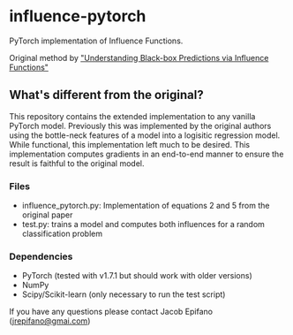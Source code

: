 # influence-pytorch
PyTorch implementation of Influence Functions.

Original method by ["Understanding Black-box Predictions via Influence Functions"](https://github.com/kohpangwei/influence-release)

## What's different from the original?
This repository contains the extended implementation to any vanilla PyTorch model.
Previously this was implemented by the original authors using the bottle-neck features
of a model into a logisitic regression model. While functional, this implementation left much to be
desired. This implementation computes gradients in an end-to-end manner to ensure the result 
is faithful to the original model.

### Files
- influence_pytorch.py: Implementation of equations 2 and 5 from the original paper
- test.py: trains a model and computes both influences for a random classification problem

### Dependencies
- PyTorch (tested with v1.7.1 but should work with older versions)
- NumPy
- Scipy/Scikit-learn (only necessary to run the test script)



If you have any questions please contact Jacob Epifano ([jrepifano@gmai.com](jrepifano@gmail.com))